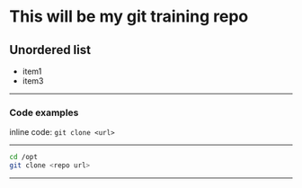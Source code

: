 # This will be my git training repo

## Unordered list
- item1
- item3

---

### Code examples

inline code: `git clone <url>`

---
```bash
cd /opt
git clone <repo url>
```
---
